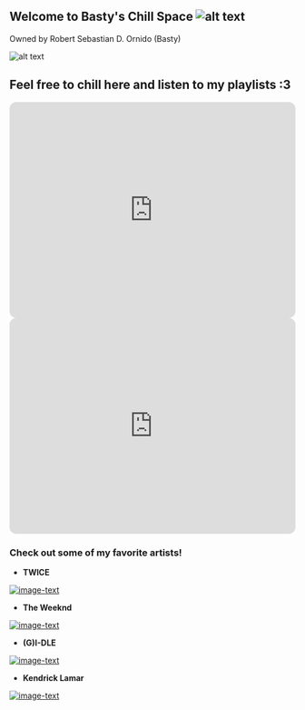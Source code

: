 ## Welcome to Basty's Chill Space ![alt text](https://media.giphy.com/media/UaoxTrl8z1wre/giphy.gif)
Owned by Robert Sebastian D. Ornido (Basty)

![alt text](https://media.giphy.com/media/J5WxSrLAlcbS2afF8i/giphy.gif)



## Feel free to chill here and listen to my playlists :3

<iframe style="border-radius:12px" src="https://open.spotify.com/embed/playlist/3S1QDInnDh7MSLnhlAopVL?utm_source=generator" width="100%" height="380" frameBorder="0" allowfullscreen="" allow="autoplay; clipboard-write; encrypted-media; fullscreen; picture-in-picture"></iframe>



<iframe style="border-radius:12px" src="https://open.spotify.com/embed/playlist/7eXMUw30CSJBt5yCDPqaiD?utm_source=generator" width="100%" height="380" frameBorder="0" allowfullscreen="" allow="autoplay; clipboard-write; encrypted-media; fullscreen; picture-in-picture"></iframe>



### Check out some of my favorite artists!


- **TWICE**

[![image-text](https://lh3.googleusercontent.com/kbjRANXccMc5WOHstQtwLvS4OOcTut0nvP6s8DMePPnhGxS1dG0lLYWLiIQs3rt9hzmHClwuW3tNIYVb=w2880-h1200-p-l90-rj)](https://open.spotify.com/artist/7n2Ycct7Beij7Dj7meI4X0?si=9cdc817add314c0c)

- **The Weeknd**

[![image-text](https://www.goldderby.com/wp-content/uploads/2020/11/the-weeknd.jpg)](https://open.spotify.com/artist/1Xyo4u8uXC1ZmMpatF05PJ?si=43980c7994224957)

- **(G)I-DLE**

[![image-text](https://lh3.googleusercontent.com/vHtaB4fXUmZA6RdFst1cMFInLvyP1g0nTwEIdspgUZ4lJ0sbznZGf_20u0bEDK0xcUTt95pWxZrY9IFPVQeqj9tNjBd3e5zHO1E=w1200-h630-rj-pp-e365)](https://open.spotify.com/artist/2AfmfGFbe0A0WsTYm0SDTx?si=d5527c3c1fad4019)

- **Kendrick Lamar**

[![image-text](https://variety.com/wp-content/uploads/2017/11/kendrick-lamar-variety-hitmakers.jpg?w=681&h=383&crop=1)](https://open.spotify.com/artist/2YZyLoL8N0Wb9xBt1NhZWg?si=4c83354c080e408a)
